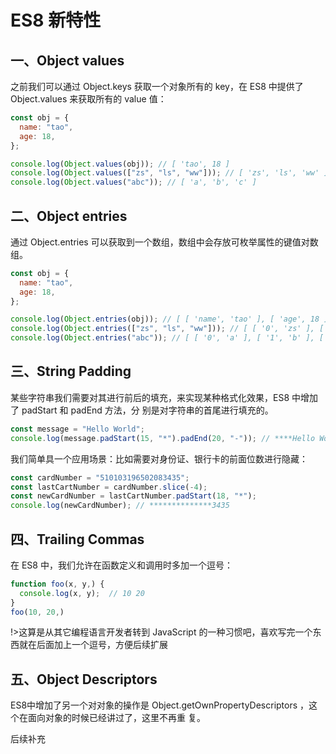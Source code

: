 # ES8 新特性

## 一、Object values

之前我们可以通过 Object.keys 获取一个对象所有的 key，在 ES8 中提供了 Object.values 来获取所有的 value 值：

```js
const obj = {
  name: "tao",
  age: 18,
};

console.log(Object.values(obj)); // [ 'tao', 18 ]
console.log(Object.values(["zs", "ls", "ww"])); // [ 'zs', 'ls', 'ww' ]
console.log(Object.values("abc")); // [ 'a', 'b', 'c' ]
```

## 二、Object entries

通过 Object.entries 可以获取到一个数组，数组中会存放可枚举属性的键值对数组。

```js
const obj = {
  name: "tao",
  age: 18,
};

console.log(Object.entries(obj)); // [ [ 'name', 'tao' ], [ 'age', 18 ] ]
console.log(Object.entries(["zs", "ls", "ww"])); // [ [ '0', 'zs' ], [ '1', 'ls' ], [ '2', 'ww' ] ]
console.log(Object.entries("abc")); // [ [ '0', 'a' ], [ '1', 'b' ], [ '2', 'c' ] ]
```

## 三、String Padding

某些字符串我们需要对其进行前后的填充，来实现某种格式化效果，ES8 中增加了 padStart 和 padEnd 方法，分
别是对字符串的首尾进行填充的。

```js
const message = "Hello World";
console.log(message.padStart(15, "*").padEnd(20, "-")); // ****Hello World-----
```

我们简单具一个应用场景：比如需要对身份证、银行卡的前面位数进行隐藏：

```js
const cardNumber = "510103196502083435";
const lastCartNumber = cardNumber.slice(-4);
const newCardNumber = lastCartNumber.padStart(18, "*");
console.log(newCardNumber); // **************3435
```

## 四、Trailing Commas

在 ES8 中，我们允许在函数定义和调用时多加一个逗号：

```js
function foo(x, y,) {
  console.log(x, y);  // 10 20
}
foo(10, 20,)
```

!>这算是从其它编程语言开发者转到 JavaScript 的一种习惯吧，喜欢写完一个东西就在后面加上一个逗号，方便后续扩展

## 五、Object Descriptors

ES8中增加了另一个对对象的操作是 Object.getOwnPropertyDescriptors ，这个在面向对象的时候已经讲过了，这里不再重
复。

后续补充